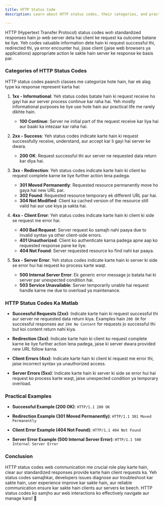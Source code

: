 ```yaml
---
title: HTTP Status Code
description: Learn about HTTP status codes, their categories, and practical examples to understand the outcome of client requests to web servers.

---
```

HTTP (Hypertext Transfer Protocol) status codes woh standardized responses hain jo web server deta hai client ke request ka outcome batane ke liye. Yeh codes valuable information dete hain ki request successful thi, redirected thi, ya error encounter hui, jisse client (jaise web browsers ya applications) appropriate action le sakte hain server ke response ke basis par.

### Categories of HTTP Status Codes

HTTP status codes paanch classes me categorize hote hain, har ek alag type ka response represent karta hai:

1. **1xx - Informational**: Yeh status codes batate hain ki request receive ho gayi hai aur server process continue kar raha hai. Yeh mostly informational purposes ke liye use hote hain aur practical life me rarely dikhte hain.

   - **100 Continue**: Server ne initial part of the request receive kar liya hai aur baaki ka intezaar kar raha hai.

2. **2xx - Success**: Yeh status codes indicate karte hain ki request successfully receive, understand, aur accept kar li gayi hai server ke dwara.

   - **200 OK**: Request successful thi aur server ne requested data return kar diya hai.

3. **3xx - Redirection**: Yeh status codes indicate karte hain ki client ko request complete karne ke liye further action lena padega.

   - **301 Moved Permanently**: Requested resource permanently move ho gaya hai new URL par.
   - **302 Found**: Requested resource temporary ek different URL par hai.
   - **304 Not Modified**: Client ka cached version of the resource still valid hai aur use kiya ja sakta hai.

4. **4xx - Client Error**: Yeh status codes indicate karte hain ki client ki side se request me error hai.

   - **400 Bad Request**: Server request ko samajh nahi paaya due to invalid syntax ya other client-side errors.
   - **401 Unauthorized**: Client ko authenticate karna padega apne aap ko requested response pane ke liye.
   - **404 Not Found**: Server requested resource ko find nahi kar paaya.

5. **5xx - Server Error**: Yeh status codes indicate karte hain ki server ki side se error hui hai request ko process karte waqt.

   - **500 Internal Server Error**: Ek generic error message jo batata hai ki server par unexpected condition hai.
   - **503 Service Unavailable**: Server temporarily unable hai request handle karne me due to overload ya maintenance.

### HTTP Status Codes Ka Matlab

- **Successful Requests (2xx)**: Indicate karte hain ki request successful thi aur server ne requested data return kiya. Examples hain `200 OK` for successful responses aur `204 No Content` for requests jo successful thi but koi content return nahi kiya.

- **Redirection (3xx)**: Indicate karte hain ki client ko request complete karne ke liye further action lena padega, jaise ki server dwara provided new URL follow karna.

- **Client Errors (4xx)**: Indicate karte hain ki client ki request me error thi, jaise incorrect syntax ya unauthorized access.

- **Server Errors (5xx)**: Indicate karte hain ki server ki side se error hui hai request ko process karte waqt, jaise unexpected condition ya temporary overload.

### Practical Examples

- **Successful Example (200 OK)**: `HTTP/1.1 200 OK`
  
- **Redirection Example (301 Moved Permanently)**: `HTTP/1.1 301 Moved Permanently`
  
- **Client Error Example (404 Not Found)**: `HTTP/1.1 404 Not Found`
  
- **Server Error Example (500 Internal Server Error)**: `HTTP/1.1 500 Internal Server Error`

### Conclusion

HTTP status codes web communication me crucial role play karte hain, clear aur standardized responses provide karte hain client requests ka. Yeh status codes samajhkar, developers issues diagnose aur troubleshoot kar sakte hain, user experience improve kar sakte hain, aur reliable communication ensure kar sakte hain clients aur servers ke beech. HTTP status codes ko samjho aur web interactions ko effectively navigate aur manage karo! 🚀
